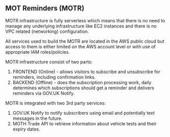 ## MOT Reminders (MOTR)

MOTR infrastructure is fully serverless which means that there is no need to manage any underlying infrastructure like EC2 instances and there is no VPC related (networking) configuration.

All  services used to build the MOTR are located in the AWS public cloud but access to them is either limited on the AWS account level or with use of appropriate IAM roles/policies.

MOTR infrastructure consist of two parts:

1. FRONTEND (Online) - allows visitors to subscribe and unsubscribe for reminders, including confirmation links.
1. BACKEND (Offline) - does the subscription processing work, daily determines which subscriptions should get a reminder and delivers reminders via GOV.UK Notify.

MOTR is integrated with two 3rd party services:

1. GOV.UK Notify to notify subscribers using email and potentially text messages in the future.
1. MOTH Trade API to retrieve information about vehicle tests and their expiry dates.

